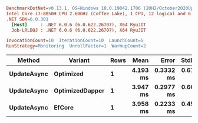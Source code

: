 ``` ini

BenchmarkDotNet=v0.13.1, OS=Windows 10.0.19042.1706 (20H2/October2020Update)
Intel Core i7-8850H CPU 2.60GHz (Coffee Lake), 1 CPU, 12 logical and 6 physical cores
.NET SDK=6.0.301
  [Host]     : .NET 6.0.6 (6.0.622.26707), X64 RyuJIT
  Job-LRLBOJ : .NET 6.0.6 (6.0.622.26707), X64 RyuJIT

InvocationCount=10  IterationCount=10  LaunchCount=5  
RunStrategy=Monitoring  UnrollFactor=1  WarmupCount=2  

```
|      Method |         Variant | Rows |     Mean |     Error |    StdDev |      Min |      Max |   Median |
|------------ |---------------- |----- |---------:|----------:|----------:|---------:|---------:|---------:|
| **UpdateAsync** |       **Optimized** |    **1** | **4.193 ms** | **0.3332 ms** | **0.6731 ms** | **3.432 ms** | **5.978 ms** | **3.976 ms** |
| **UpdateAsync** | **OptimizedDapper** |    **1** | **3.947 ms** | **0.2977 ms** | **0.6014 ms** | **3.133 ms** | **6.756 ms** | **3.850 ms** |
| **UpdateAsync** |          **EfCore** |    **1** | **3.958 ms** | **0.2233 ms** | **0.4512 ms** | **3.114 ms** | **5.442 ms** | **3.858 ms** |
